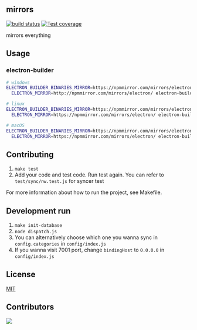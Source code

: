 mirrors
---------------

[![build status][travis-image]][travis-url]
[![Test coverage][coveralls-image]][coveralls-url]

[travis-image]: https://img.shields.io/travis/cnpm/mirrors.svg?style=flat-square
[travis-url]: https://travis-ci.org/cnpm/mirrors
[coveralls-image]: https://img.shields.io/coveralls/cnpm/mirrors.svg?style=flat-square
[coveralls-url]: https://coveralls.io/r/cnpm/mirrors?branch=master

mirrors everything

## Usage

### electron-builder

```bash
# windows
ELECTRON_BUILDER_BINARIES_MIRROR=https://npmmirror.com/mirrors/electron-builder-binaries/ \
  ELECTRON_MIRROR=http://npmmirror.com/mirrors/electron/ electron-builder build --win

# linux
ELECTRON_BUILDER_BINARIES_MIRROR=https://npmmirror.com/mirrors/electron-builder-binaries/ \
  ELECTRON_MIRROR=https://npmmirror.com/mirrors/electron/ electron-builder build --linux

# macOS
ELECTRON_BUILDER_BINARIES_MIRROR=https://npmmirror.com/mirrors/electron-builder-binaries/ \
  ELECTRON_MIRROR=https://npmmirror.com/mirrors/electron/ electron-builder build --mac
```

## Contributing

1. `make test`
2. Add your code and test code. Run test again. You can refer to `test/sync/nw.test.js` for syncer test

For more information about how to run the project, see Makefile.

## Development run

1. `make init-database`
2. `node dispatch.js`
3. You can alternatively choose which one you wanna sync in `config.categories` in `config/index.js`
4. If you wanna visit 7001 port, change `bindingHost` to `0.0.0.0` in `config/index.js`

## License

[MIT](LICENSE.txt)

## Contributors

[![](https://ergatejs.implements.io/badges/contributors/cnpm/mirrors.svg?width=1250&size=96&padding=6)](https://github.com/cnpm/mirrors/graphs/contributors)
